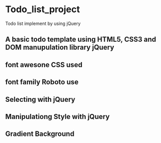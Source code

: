 # Todo_list_project
Todo list implement by using  jQuery 
## A basic todo template using HTML5, CSS3 and DOM manupulation library jQuery
## font awesone CSS used
## font family Roboto use
## Selecting with jQuery
## Manipulationg Style with jQuery
## Gradient Background
